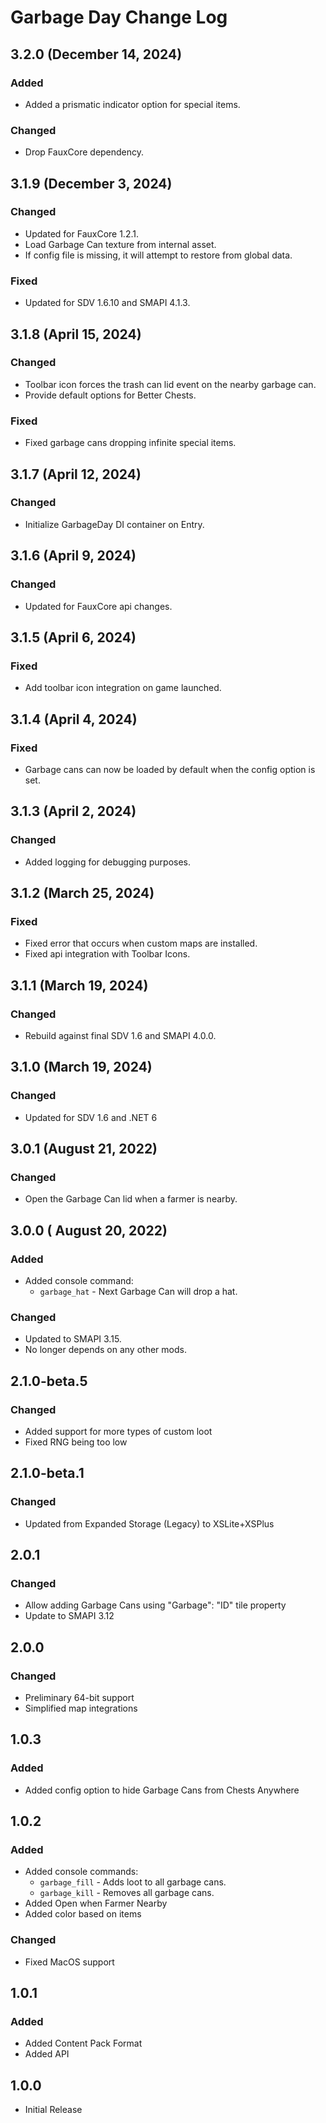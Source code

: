 # Garbage Day Change Log

## 3.2.0 (December 14, 2024)

### Added

* Added a prismatic indicator option for special items.

### Changed

* Drop FauxCore dependency.

## 3.1.9 (December 3, 2024)

### Changed

* Updated for FauxCore 1.2.1.
* Load Garbage Can texture from internal asset.
* If config file is missing, it will attempt to restore from global data.

### Fixed

* Updated for SDV 1.6.10 and SMAPI 4.1.3.

## 3.1.8 (April 15, 2024)

### Changed

* Toolbar icon forces the trash can lid event on the nearby garbage can.
* Provide default options for Better Chests.

### Fixed

* Fixed garbage cans dropping infinite special items.

## 3.1.7 (April 12, 2024)

### Changed

* Initialize GarbageDay DI container on Entry.

## 3.1.6 (April 9, 2024)

### Changed

* Updated for FauxCore api changes.

## 3.1.5 (April 6, 2024)

### Fixed

* Add toolbar icon integration on game launched.

## 3.1.4 (April 4, 2024)

### Fixed

* Garbage cans can now be loaded by default when the config option is set.

## 3.1.3 (April 2, 2024)

### Changed

* Added logging for debugging purposes.

## 3.1.2 (March 25, 2024)

### Fixed

* Fixed error that occurs when custom maps are installed.
* Fixed api integration with Toolbar Icons.

## 3.1.1 (March 19, 2024)

### Changed

* Rebuild against final SDV 1.6 and SMAPI 4.0.0.

## 3.1.0 (March 19, 2024)

### Changed

* Updated for SDV 1.6 and .NET 6

## 3.0.1 (August 21, 2022)

### Changed

* Open the Garbage Can lid when a farmer is nearby.

## 3.0.0 ( August 20, 2022)

### Added

* Added console command:
    * `garbage_hat` - Next Garbage Can will drop a hat.

### Changed

* Updated to SMAPI 3.15.
* No longer depends on any other mods.

## 2.1.0-beta.5

### Changed

* Added support for more types of custom loot
* Fixed RNG being too low

## 2.1.0-beta.1

### Changed

* Updated from Expanded Storage (Legacy) to XSLite+XSPlus

## 2.0.1

### Changed

* Allow adding Garbage Cans using "Garbage": "ID" tile property
* Update to SMAPI 3.12

## 2.0.0

### Changed

* Preliminary 64-bit support
* Simplified map integrations

## 1.0.3

### Added

* Added config option to hide Garbage Cans from Chests Anywhere

## 1.0.2

### Added

* Added console commands:
    * `garbage_fill` - Adds loot to all garbage cans.
    * `garbage_kill` - Removes all garbage cans.
* Added Open when Farmer Nearby
* Added color based on items

### Changed

* Fixed MacOS support

## 1.0.1

### Added

* Added Content Pack Format
* Added API

## 1.0.0

* Initial Release
